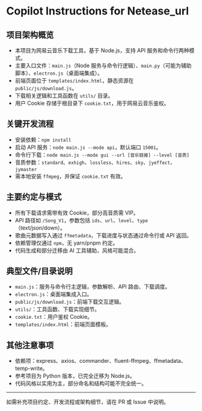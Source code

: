 # Copilot Instructions for Netease_url

## 项目架构概览
- 本项目为网易云音乐下载工具，基于 Node.js，支持 API 服务和命令行两种模式。
- 主要入口文件：`main.js`（Node 服务与命令行逻辑）、`main.py`（可能为辅助脚本）、`electron.js`（桌面端集成）。
- 前端页面位于 `templates/index.html`，静态资源在 `public/js/download.js`。
- 下载相关逻辑和工具函数在 `utils/` 目录。
- 用户 Cookie 存储于根目录下 `cookie.txt`，用于网易云音乐鉴权。

## 关键开发流程
- 安装依赖：`npm install`
- 启动 API 服务：`node main.js --mode api`，默认端口 `15001`。
- 命令行下载：`node main.js --mode gui --url [音乐链接] --level [音质]`
- 音质参数：`standard`、`exhigh`、`lossless`、`hires`、`sky`、`jyeffect`、`jymaster`
- 需本地安装 `ffmpeg`，并保证 `cookie.txt` 有效。

## 主要约定与模式
- 所有下载请求需带有效 Cookie，部分高音质需 VIP。
- API 路径如 `/Song_V1`，参数包括 `ids`、`url`、`level`、`type`（text/json/down）。
- 歌曲元数据写入通过 `ffmetadata`，下载进度与状态通过命令行或 API 返回。
- 依赖管理仅通过 `npm`，无 yarn/pnpm 约定。
- 代码生成和部分迁移由 AI 工具辅助，风格可能混合。

## 典型文件/目录说明
- `main.js`：服务与命令行主逻辑，参数解析、API 路由、下载调度。
- `electron.js`：桌面端集成入口。
- `public/js/download.js`：前端下载交互逻辑。
- `utils/`：工具函数、下载实现细节。
- `cookie.txt`：用户鉴权 Cookie。
- `templates/index.html`：前端页面模板。

## 其他注意事项
- 依赖项：express、axios、commander、fluent-ffmpeg、ffmetadata、temp-write。
- 参考项目为 Python 版本，已完全迁移为 Node.js。
- 代码风格以实用为主，部分命名和结构可能不完全统一。

---
如需补充项目约定、开发流程或架构细节，请在 PR 或 Issue 中说明。
